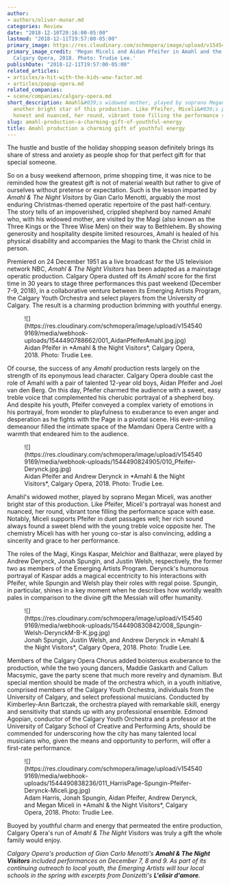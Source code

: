 ```yaml
---
author:
- authors/oliver-munar.md
categories: Review
date: "2018-12-10T20:16:00-05:00"
lastmod: "2018-12-11T19:57:00-05:00"
primary_image: https://res.cloudinary.com/schmopera/image/upload/v1545409169/media/webhook-uploads/1544490933750/sq004_MeganMiceliMotherwithPfeifer.jpg.jpg
primary_image_credit: 'Megan Miceli and Aidan Pfeifer in Amahl and the Night Visitors,
  Calgary Opera, 2018. Photo: Trudie Lee.'
publishDate: "2018-12-11T19:57:00-05:00"
related_articles:
- articles/a-hit-with-the-kids-wow-factor.md
- articles/popup-opera.md
related_companies:
- scene/companies/calgary-opera.md
short_description: Amahl&#039;s widowed mother, played by soprano Megan Miceli, was
  another bright star of this production. Like Pfeifer, Miceli&#039;s portrayal was
  honest and nuanced, her round, vibrant tone filling the performance space with ease.
slug: amahl-production-a-charming-gift-of-youthful-energy
title: Amahl production a charming gift of youthful energy
---
```


The hustle and bustle of the holiday shopping season definitely brings its share of stress and anxiety as people shop for that perfect gift for that special someone.

So on a busy weekend afternoon, prime shopping time, it was nice to be reminded how the greatest gift is not of material wealth but rather to give of ourselves without pretense or expectation. Such is the lesson imparted by *Amahl & The Night Visitors* by Gian Carlo Menotti, arguably the most enduring Christmas-themed operatic repertoire of the past half-century. The story tells of an impoverished, crippled shepherd boy named Amahl who, with his widowed mother, are visited by the Magi (also known as the Three Kings or the Three Wise Men) on their way to Bethlehem. By showing generosity and hospitality despite limited resources, Amahl is healed of his physical disability and accompanies the Magi to thank the Christ child in person. 

Premiered on 24 December 1951 as a live broadcast for the US television network NBC, *Amahl & The Night Visitors* has been adapted as a mainstage operatic production. Calgary Opera dusted off its *Amahl* score for the first time in 30 years to stage three performances this past weekend (December 7-9, 2018), in a collaborative venture between its Emerging Artists Program, the Calgary Youth Orchestra and select players from the University of Calgary. The result is a charming production brimming with youthful energy.

<figure data-type="image">![](https://res.cloudinary.com/schmopera/image/upload/v1545409169/media/webhook-uploads/1544490788662/001_AidanPfeiferAmahl.jpg.jpg)
<figcaption>Aidan Pfeifer in *Amahl & the Night Visitors*, Calgary Opera, 2018. Photo: Trudie Lee.</figcaption>
</figure>

Of course, the success of any *Amahl* production rests largely on the strength of its eponymous lead character. Calgary Opera double cast the role of Amahl with a pair of talented 12-year old boys, Aidan Pfeifer and Joel van den Berg. On this day, Pfeifer charmed the audience with a sweet, easy treble voice that complemented his cherubic portrayal of a shepherd boy. And despite his youth, Pfeifer conveyed a complex variety of emotions in his portrayal, from wonder to playfulness to exuberance to even anger and desperation as he fights with the Page in a pivotal scene. His ever-smiling demeanour filled the intimate space of the Mamdani Opera Centre with a warmth that endeared him to the audience.

<figure data-type="image">![](https://res.cloudinary.com/schmopera/image/upload/v1545409169/media/webhook-uploads/1544490824905/010_Pfeifer-Derynck.jpg.jpg)
<figcaption>Aidan Pfeifer and Andrew Derynck in *Amahl & the Night Visitors*, Calgary Opera, 2018. Photo: Trudie Lee.</figcaption>
</figure>

Amahl's widowed mother, played by soprano Megan Miceli, was another bright star of this production. Like Pfeifer, Miceli's portrayal was honest and nuanced, her round, vibrant tone filling the performance space with ease. Notably, Miceli supports Pfeifer in duet passages well; her rich sound always found a sweet blend with the young treble voice opposite her. The chemistry Miceli has with her young co-star is also convincing, adding a sincerity and grace to her performance.

The roles of the Magi, Kings Kaspar, Melchior and Balthazar, were played by Andrew Derynck, Jonah Spungin, and Justin Welsh, respectively, the former two as members of the Emerging Artists Program. Derynck's humorous portrayal of Kaspar adds a magical eccentricity to his interactions with Pfeifer, while Spungin and Welsh play their roles with regal poise. Spungin, in particular, shines in a key moment when he describes how worldly wealth pales in comparison to the divine gift the Messiah will offer humanity.

<figure data-type="image">![](https://res.cloudinary.com/schmopera/image/upload/v1545409169/media/webhook-uploads/1544490830842/008_Spungin-Welsh-DerynckM-B-K.jpg.jpg)
<figcaption>Jonah Spungin, Justin Welsh, and Andrew Derynck in *Amahl & the Night Visitors*, Calgary Opera, 2018. Photo: Trudie Lee.</figcaption>
</figure>

Members of the Calgary Opera Chorus added boisterous exuberance to the production, while the two young dancers, Maddie Gaskarth and Callum Macsymic, gave the party scene that much more revelry and dynamism. But special mention should be made of the orchestra which, in a youth initiative, comprised members of the Calgary Youth Orchestra, individuals from the University of Calgary, and select professional musicians. Conducted by Kimberley-Ann Bartczak, the orchestra played with remarkable skill, energy and sensitivity that stands up with any professional ensemble. Edmond Agopian, conductor of the Calgary Youth Orchestra and a professor at the University of Calgary School of Creative and Performing Arts, should be commended for underscoring how the city has many talented local musicians who, given the means and opportunity to perform, will offer a first-rate performance.

<figure data-type="image">![](https://res.cloudinary.com/schmopera/image/upload/v1545409169/media/webhook-uploads/1544490838236/011_HarrisPage-Spungin-Pfeifer-Derynck-Miceli.jpg.jpg)
<figcaption>Adam Harris, Jonah Spungin, Aidan Pfeifer, Andrew Derynck, and Megan Miceli in *Amahl & the Night Visitors*, Calgary Opera, 2018. Photo: Trudie Lee.</figcaption>
</figure>

Buoyed by youthful charm and energy that permeated the entire production, Calgary Opera's run of *Amahl & The Night Visitors* was truly a gift the whole family would enjoy.

*Calgary Opera's production of Gian Carlo Menotti's **Amahl & The Night Visitors** included performances on December 7, 8 and 9. As part of its continuing outreach to local youth, the Emerging Artists will tour local schools in the spring with excerpts from Donizetti's **L'elisir d'amore**.*
